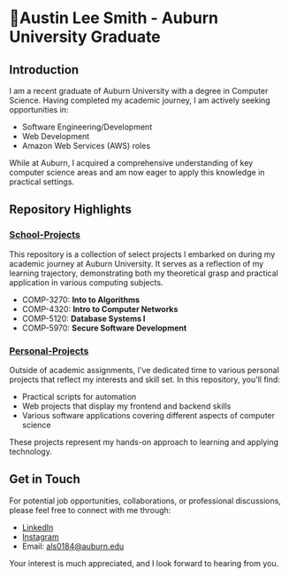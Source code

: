
# 👋Austin Lee Smith - Auburn University Graduate


## Introduction

I am a recent graduate of Auburn University with a degree in Computer Science. Having completed my academic journey, I am actively seeking opportunities in:

- Software Engineering/Development
- Web Development
- Amazon Web Services (AWS) roles

While at Auburn, I acquired a comprehensive understanding of key computer science areas and am now eager to apply this knowledge in practical settings.

## Repository Highlights

### [School-Projects](https://github.com/als0184/School-Projects)

This repository is a collection of select projects I embarked on during my academic journey at Auburn University. It serves as a reflection of my learning trajectory, demonstrating both my theoretical grasp and practical application in various computing subjects. 
-  COMP-3270: **Into to Algorithms**
-  COMP-4320: **Intro to Computer Networks**
-  COMP-5120: **Database Systems I**
-  COMP-5970: **Secure Software Development**
### [Personal-Projects](https://github.com/als0184/Personal-Projects)

Outside of academic assignments, I've dedicated time to various personal projects that reflect my interests and skill set. In this repository, you'll find:

-   Practical scripts for automation
-   Web projects that display my frontend and backend skills
-   Various software applications covering different aspects of computer science

These projects represent my hands-on approach to learning and applying technology.

## Get in Touch

For potential job opportunities, collaborations, or professional discussions, please feel free to connect with me through:

- [LinkedIn](https://www.linkedin.com/in/austin-smith-596b601b5/)
- [Instagram](https://www.instagram.com/a.smithss/)
- Email: als0184@auburn.edu

Your interest is much appreciated, and I look forward to hearing from you.

